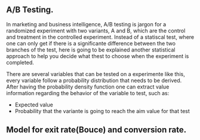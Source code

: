 A/B Testing.
-----------------------------------------------------
In marketing and business intelligence, A/B testing is jargon for a randomized experiment with two variants, A and B, which are the control and treatment in the controlled experiment. Instead of a statiscal test, where one can only get if there is a significante difference between the two branches of the test, here is going to be explained another statistical approach to help you decide what thest to choose when the experiment is completed.

There are several variables that can be tested on a experimente like this, every variable follow a probability distribution that needs to be derived. After having the probability density function one can extract value information regarding the behavior of the variable to test, such as:
- Expected value
- Probability that the variante is going to reach the aim value for that test

Model for exit rate(Bouce) and conversion rate.
------------------------------------------------
